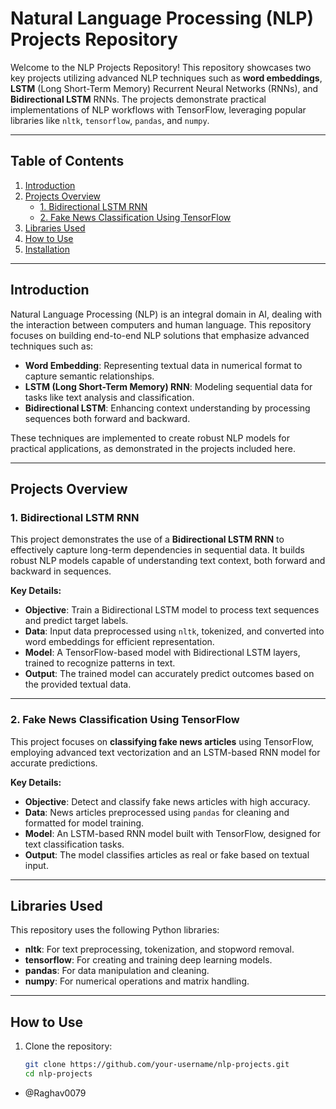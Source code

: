 # Natural Language Processing (NLP) Projects Repository

Welcome to the NLP Projects Repository! This repository showcases two key projects utilizing advanced NLP techniques such as **word embeddings**, **LSTM** (Long Short-Term Memory) Recurrent Neural Networks (RNNs), and **Bidirectional LSTM** RNNs. The projects demonstrate practical implementations of NLP workflows with TensorFlow, leveraging popular libraries like `nltk`, `tensorflow`, `pandas`, and `numpy`.

---

## Table of Contents
1. [Introduction](#introduction)
2. [Projects Overview](#projects-overview)
   - [1. Bidirectional LSTM RNN](#1-bidirectional-lstm-rnn)
   - [2. Fake News Classification Using TensorFlow](#2-fake-news-classification-using-tensorflow)
3. [Libraries Used](#libraries-used)
4. [How to Use](#how-to-use)
5. [Installation](#installation)


---

## Introduction

Natural Language Processing (NLP) is an integral domain in AI, dealing with the interaction between computers and human language. This repository focuses on building end-to-end NLP solutions that emphasize advanced techniques such as:

- **Word Embedding**: Representing textual data in numerical format to capture semantic relationships.
- **LSTM (Long Short-Term Memory) RNN**: Modeling sequential data for tasks like text analysis and classification.
- **Bidirectional LSTM**: Enhancing context understanding by processing sequences both forward and backward.

These techniques are implemented to create robust NLP models for practical applications, as demonstrated in the projects included here.

---

## Projects Overview

### 1. Bidirectional LSTM RNN

This project demonstrates the use of a **Bidirectional LSTM RNN** to effectively capture long-term dependencies in sequential data. It builds robust NLP models capable of understanding text context, both forward and backward in sequences.

**Key Details:**
- **Objective**: Train a Bidirectional LSTM model to process text sequences and predict target labels.
- **Data**: Input data preprocessed using `nltk`, tokenized, and converted into word embeddings for efficient representation.
- **Model**: A TensorFlow-based model with Bidirectional LSTM layers, trained to recognize patterns in text.
- **Output**: The trained model can accurately predict outcomes based on the provided textual data.

---

### 2. Fake News Classification Using TensorFlow

This project focuses on **classifying fake news articles** using TensorFlow, employing advanced text vectorization and an LSTM-based RNN model for accurate predictions.

**Key Details:**
- **Objective**: Detect and classify fake news articles with high accuracy.
- **Data**: News articles preprocessed using `pandas` for cleaning and formatted for model training.
- **Model**: An LSTM-based RNN model built with TensorFlow, designed for text classification tasks.
- **Output**: The model classifies articles as real or fake based on textual input.

---

## Libraries Used

This repository uses the following Python libraries:
- **nltk**: For text preprocessing, tokenization, and stopword removal.
- **tensorflow**: For creating and training deep learning models.
- **pandas**: For data manipulation and cleaning.
- **numpy**: For numerical operations and matrix handling.

---

## How to Use

1. Clone the repository:
   ```bash
   git clone https://github.com/your-username/nlp-projects.git
   cd nlp-projects
- @Raghav0079